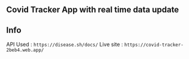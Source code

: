 ## Covid Tracker App with real time data update
## Info 
API Used : `https://disease.sh/docs/`
Live site : `https://covid-tracker-2beb4.web.app/`
